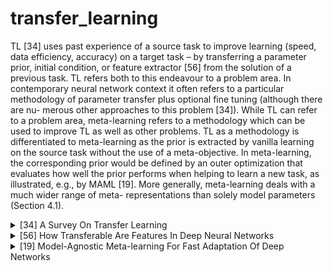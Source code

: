 # transfer_learning

TL [34] uses past experience of a source task to improve learning (speed, data efficiency, accuracy) on a target task – by transferring a parameter prior, initial condition, or feature extractor [56] from the solution of a previous task. TL refers both to this endeavour to a problem area. In contemporary neural network context it often refers to a particular methodology of parameter transfer plus optional fine tuning (although there are nu- merous other approaches to this problem [34]). While TL can refer to a problem area, meta-learning 
refers to a methodology which can be used to improve TL as well as other problems. TL as a methodology is differentiated to meta-learning as the prior is extracted by vanilla learning on the source task without the use of a meta-objective. In meta-learning, the corresponding prior would be defined by an outer optimization that evaluates how well the prior performs when helping to learn a new task, as illustrated, e.g., by MAML [19]. More generally, meta-learning deals with a much wider range of meta- representations than solely model parameters (Section 4.1).
<!-- REFERENCE -->


<details>
<summary>[34] A Survey On Transfer Learning</summary>
<br>
<!-- (a_survey_on_transfer_learning.md) -->

# a_survey_on_transfer_learning.md

<!-- REFERENCE -->


[A Survey On Transfer Learning](../papers/a_survey_on_transfer_learning.md)

</details>



<details>
<summary>[56] How Transferable Are Features In Deep Neural Networks</summary>
<br>
<!-- (how_transferable_are_features_in_deep_neural_networks.md) -->

# how_transferable_are_features_in_deep_neural_networks.md

<!-- REFERENCE -->


[How Transferable Are Features In Deep Neural Networks](../papers/how_transferable_are_features_in_deep_neural_networks.md)

</details>



<details>
<summary>[19] Model-Agnostic Meta-learning For Fast Adaptation Of Deep Networks</summary>
<br>
<!-- (model_agnostic_meta_learning_for_fast_adaptation_of_deep_networks.md) -->

# model_agnostic_meta_learning_for_fast_adaptation_of_deep_networks.md

<!-- REFERENCE -->


[Model-Agnostic Meta-learning For Fast Adaptation Of Deep Networks](../papers/model_agnostic_meta_learning_for_fast_adaptation_of_deep_networks.md)

</details>

